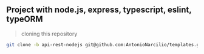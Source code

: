 ## Project with node.js, express, typescript, eslint, typeORM


> cloning this repository
~~~bash
git clone -b api-rest-nodejs git@github.com:AntonioNarcilio/templates.git api-rest-nodejs && cd api-rest-nodejs
~~~
